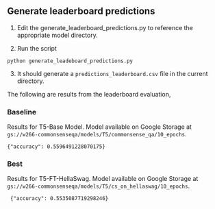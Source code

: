 ## Generate leaderboard predictions

1. Edit the generate_leaderboard_predictions.py to reference the appropriate model directory.

2. Run the script
```
python generate_leadeboard_predictions.py
```

3. It should generate a `predictions_leaderboard.csv` file in the current directory.

The following are results from the leaderboard evaluation,

### Baseline

Results for T5-Base Model. Model available on Google Storage at `gs://w266-commonsenseqa/models/T5/commonsense_qa/10_epochs`.

```
{"accuracy": 0.5596491228070175}
```

### Best

Results for T5-FT-HellaSwag. Model available on Google Storage at `gs://w266-commonsenseqa/models/T5/cs_on_hellaswag/10_epochs`.

```
 {"accuracy": 0.5535087719298246}
```
